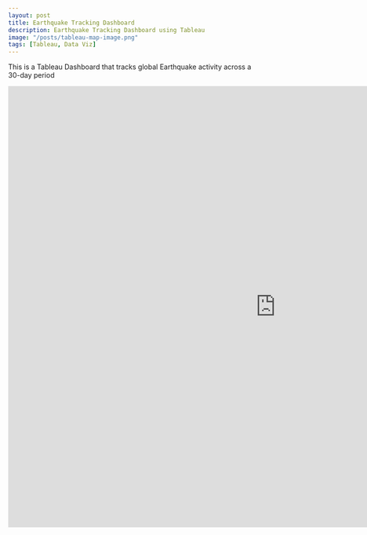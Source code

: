 ```yaml
---
layout: post
title: Earthquake Tracking Dashboard
description: Earthquake Tracking Dashboard using Tableau
image: "/posts/tableau-map-image.png"
tags: [Tableau, Data Viz]
---
```


This is a Tableau Dashboard that tracks global Earthquake activity across a 30-day period

<iframe seamless frameborder="0" src="https://public.tableau.com/views/DSIEarthquakeDashboard_17018706964510/DSIEarthquakeTracker?:embed=yes&:display_count=yes&:showVizHome=no" width = '1090' height = '900'></iframe>


